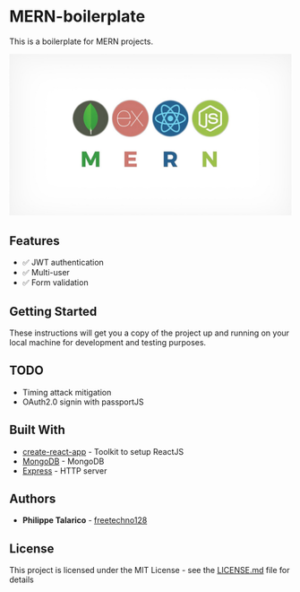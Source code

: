 # MERN-boilerplate

This is a boilerplate for MERN projects.

![Screen Preview](https://raw.githubusercontent.com/freetechno128/MERN-boilerplate/master/mern.png)


## Features
* :white_check_mark: JWT authentication
* :white_check_mark: Multi-user
* :white_check_mark: Form validation

## Getting Started

These instructions will get you a copy of the project up and running on your local machine for development and testing purposes.

## TODO

* Timing attack mitigation
* OAuth2.0 signin with passportJS

## Built With

* [create-react-app](https://github.com/facebook/create-react-app) - Toolkit to setup ReactJS
* [MongoDB](https://github.com/mongodb/mongo) - MongoDB
* [Express](https://expressjs.com/) - HTTP server

## Authors

* **Philippe Talarico** - [freetechno128](https://github.com/freetechno128)

## License

This project is licensed under the MIT License - see the [LICENSE.md](LICENSE.md) file for details


